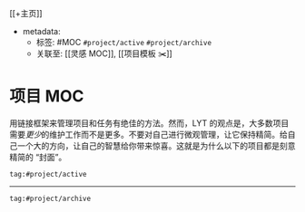 [[+主页]]
- metadata:
	- 标签: #MOC `#project/active` `#project/archive`
	- 关联至: [[灵感 MOC]], [[项目模板 ✂️]]

# 项目 MOC
用链接框架来管理项目和任务有绝佳的方法。然而，LYT 的观点是，大多数项目需要*更少*的维护工作而不是更多。不要对自己进行微观管理，让它保持精简。给自己一个大的方向，让自己的智慧给你带来惊喜。这就是为什么以下的项目都是刻意精简的 “封面”。

```query
tag:#project/active
```


---
```query
tag:#project/archive
```